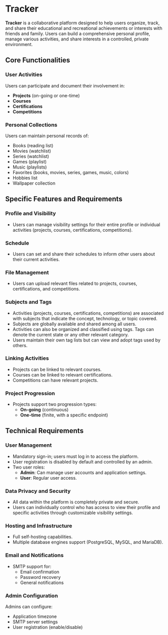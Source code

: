 # Tracker

**Tracker** is a collaborative platform designed to help users organize, track, and share their educational and recreational achievements or interests with friends and family. Users can build a comprehensive personal profile, manage various activities, and share interests in a controlled, private environment.

## Core Functionalities

### User Activities

Users can participate and document their involvement in:

- **Projects** (on-going or one-time)
- **Courses**
- **Certifications**
- **Competitions**

### Personal Collections

Users can maintain personal records of:

- Books (reading list)
- Movies (watchlist)
- Series (watchlist)
- Games (playlist)
- Music (playlists)
- Favorites (books, movies, series, games, music, colors)
- Hobbies list
- Wallpaper collection

## Specific Features and Requirements

### Profile and Visibility

- Users can manage visibility settings for their entire profile or individual activities (projects, courses, certifications, competitions).

### Schedule

- Users can set and share their schedules to inform other users about their current activities.

### File Management

- Users can upload relevant files related to projects, courses, certifications, and competitions.

### Subjects and Tags

- Activities (projects, courses, certifications, competitions) are associated with subjects that indicate the concept, technology, or topic covered.
- Subjects are globally available and shared among all users.
- Activities can also be organized and classified using tags. Tags can denote the current state or any other relevant category.
- Users maintain their own tag lists but can view and adopt tags used by others.

### Linking Activities

- Projects can be linked to relevant courses.
- Courses can be linked to relevant certifications.
- Competitions can have relevant projects.

### Project Progression

- Projects support two progression types:
  - **On-going** (continuous)
  - **One-time** (finite, with a specific endpoint)

## Technical Requirements

### User Management

- Mandatory sign-in; users must log in to access the platform.
- User registration is disabled by default and controlled by an admin.
- Two user roles:
  - **Admin**: Can manage user accounts and application settings.
  - **User**: Regular user access.

### Data Privacy and Security

- All data within the platform is completely private and secure.
- Users can individually control who has access to view their profile and specific activities through customizable visibility settings.

### Hosting and Infrastructure

- Full self-hosting capabilities.
- Multiple database engines support (PostgreSQL, MySQL, and MariaDB).

### Email and Notifications

- SMTP support for:
  - Email confirmation
  - Password recovery
  - General notifications

### Admin Configuration

Admins can configure:

- Application timezone
- SMTP server settings
- User registration (enable/disable)
